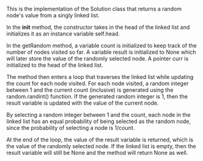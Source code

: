 This is the implementation of the Solution class that returns a random node's value from a singly linked list.

In the __init__ method, the constructor takes in the head of the linked list and initializes it as an instance variable self.head.

In the getRandom method, a variable count is initialized to keep track of the number of nodes visited so far. A variable result is initialized to None which will later store the value of the randomly selected node. A pointer curr is initialized to the head of the linked list.

The method then enters a loop that traverses the linked list while updating the count for each node visited. For each node visited, a random integer between 1 and the current count (inclusive) is generated using the random.randint() function. If the generated random integer is 1, then the result variable is updated with the value of the current node.

By selecting a random integer between 1 and the count, each node in the linked list has an equal probability of being selected as the random node, since the probability of selecting a node is 1/count.

At the end of the loop, the value of the result variable is returned, which is the value of the randomly selected node. If the linked list is empty, then the result variable will still be None and the method will return None as well.